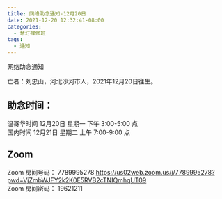 ```yaml
---
title: 网络助念通知-12月20日
date: 2021-12-20 12:32:41-08:00
categories:
  - 慧灯禅修班
tags:
  - 通知
---
```

网络助念通知

亡者：刘忠山，河北沙河市人，2021年12月20日往生。

## 助念时间：  
温哥华时间 12月20日 星期一 下午 3:00-5:00 点  
国内时间 12月21日 星期二 上午 7:00-9:00 点  

## Zoom
Zoom 房间号码： 7789995278 <https://us02web.zoom.us/j/7789995278?pwd=VjZmbWJFY2k2K0E5RVB2cTNIQmhqUT09>  
Zoom 房间密码： 19621211